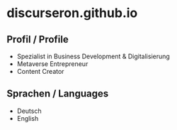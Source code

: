 # discurseron.github.io

## Profil / Profile
- Spezialist in Business Development & Digitalisierung
- Metaverse Entrepreneur
- Content Creator

## Sprachen / Languages
- Deutsch
- English
